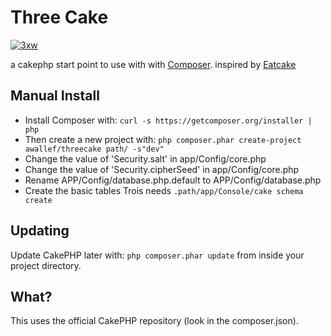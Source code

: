 # Three Cake

[![3xw](http://www.3xw.ch/img/threecake.png)](http://www.3xw.ch)

a cakephp start point to use with with [Composer](http://getcomposer.org/).
inspired by [Eatcake](https://github.com/shama/eatcake/)

## Manual Install

* Install Composer with: `curl -s https://getcomposer.org/installer | php`
* Then create a new project with: `php composer.phar create-project awallef/threecake path/ -s"dev"`
* Change the value of 'Security.salt' in app/Config/core.php 
* Change the value of 'Security.cipherSeed' in app/Config/core.php
* Rename APP/Config/database.php.default to APP/Config/database.php
* Create the basic tables Trois needs `.path/app/Console/cake schema create`

## Updating

Update CakePHP later with: `php composer.phar update` from inside your project directory.

## What?

This uses the official CakePHP repository (look in the composer.json).
